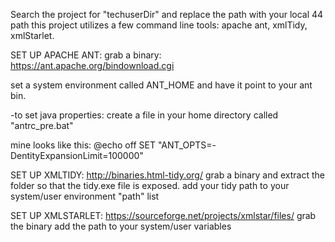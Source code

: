 Search the project for "techuserDir" and replace the path with your local 44 path
this project utilizes a few command line tools: apache ant, xmlTidy, xmlStarlet.

SET UP APACHE ANT:
grab a binary:
https://ant.apache.org/bindownload.cgi

set a system environment called ANT_HOME and have it point to your ant bin.

-to set java properties: 
create a file in your home directory called "antrc_pre.bat"

mine looks like this:
@echo off
SET "ANT_OPTS=-DentityExpansionLimit=100000"


SET UP XMLTIDY:
http://binaries.html-tidy.org/
grab a binary and extract the folder so that the tidy.exe file is exposed.
add your tidy path to your system/user environment "path" list

SET UP XMLSTARLET:
https://sourceforge.net/projects/xmlstar/files/
grab the binary
add the path to your system/user variables


